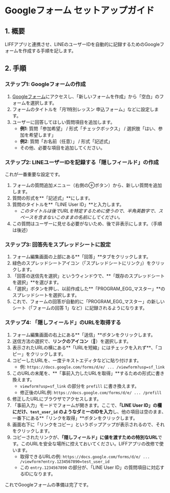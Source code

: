 # Googleフォーム セットアップガイド

## 1. 概要

LIFFアプリと連携させ、LINEのユーザーIDを自動的に記録するためのGoogleフォームを作成する手順を記します。

## 2. 手順

### ステップ1: Googleフォームの作成

1.  [Googleフォーム](https://docs.google.com/forms/u/0/)にアクセスし、「新しいフォームを作成」から「空白」のフォームを選択します。
2.  フォームのタイトルを「月1特別レッスン 申込フォーム」などに設定します。
3.  ユーザーに回答してほしい質問項目を追加します。
    *   **例1**: 質問「参加希望」 / 形式「チェックボックス」 / 選択肢「はい、参加を希望します」
    *   **例2**: 質問「お名前（任意）」 / 形式「記述式」
    *   その他、必要な項目を追加してください。

### ステップ2: LINEユーザーIDを記録する「隠しフィールド」の作成

これが一番重要な設定です。

1.  フォームの質問追加メニュー（右側の⊕ボタン）から、新しい質問を追加します。
2.  質問の形式を**「記述式」**にします。
3.  質問のタイトルを**「LINE User ID」**と入力します。
    *   *このタイトルは後でURLを特定するために使うので、半角英数字で、スペースを含まないこのままの名前にしてください。*
4.  この質問はユーザーに見せる必要がないため、後で非表示にします。（手順は後述）

### ステップ3: 回答先をスプレッドシートに設定

1.  フォーム編集画面の上部にある**「回答」**タブをクリックします。
2.  緑色のスプレッドシートアイコン（「スプレッドシートにリンク」）をクリックします。
3.  「回答の送信先を選択」というウィンドウで、**「既存のスプレッドシートを選択」**を選びます。
4.  「選択」ボタンを押し、以前作成した**「PROGRAM_EGG_マスター」**のスプレッドシートを選択します。
5.  これで、フォームの回答が自動的に「PROGRAM_EGG_マスター」の新しいシート（「フォームの回答 1」など）に記録されるようになります。

### ステップ4: 「隠しフィールド」のURLを取得する

1.  フォーム編集画面の右上にある**「送信」**ボタンをクリックします。
2.  送信方法の選択で、**リンクのアイコン**（🔗）を選択します。
3.  表示されたURLの横にある**「URLを短縮」にはチェックを入れず**、「コピー」をクリックします。
4.  コピーしたURLを、一度テキストエディタなどに貼り付けます。
    *   例: `https://docs.google.com/forms/d/e/ ... /viewform?usp=sf_link`
5.  このURLの末尾を、**「事前入力したURLを取得」**するための形式に書き換えます。
    *   `viewform?usp=sf_link` の部分を `prefill` に書き換えます。
    *   修正後のURL例: `https://docs.google.com/forms/d/e/ ... /prefill`
6.  修正したURLにブラウザでアクセスします。
7.  「事前入力」モードでフォームが開きます。ここで、**「LINE User ID」の欄にだけ、`test_user_id` のようなダミーのIDを入力**し、他の項目は空のまま、一番下にある**「リンクを取得」**ボタンをクリックします。
8.  画面右下に「リンクをコピー」というポップアップが表示されるので、それをクリックします。
9.  コピーされたリンクが、**「隠しフィールド」に値を渡すための特別なURL**です。このURLを安全な場所に控えておいてください。LIFFアプリの改修で使います。
    *   取得できるURLの例: `https://docs.google.com/forms/d/e/ ... /viewform?entry.1234567890=test_user_id`
    *   この `entry.1234567890` の部分が、「LINE User ID」の質問項目に対応するIDになります。

これでGoogleフォームの準備は完了です。
